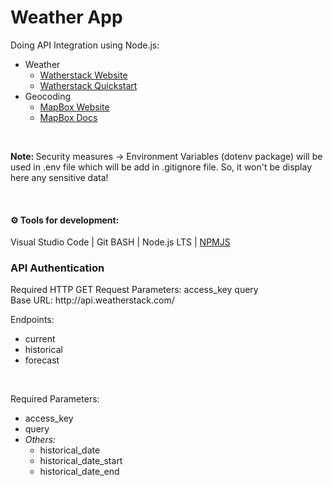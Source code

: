 <h1> Weather App</h1>

Doing API Integration using Node.js:
<ul>
  <li>
    Weather
    <ul>
      <li> <a href="https://weatherstack.com/"> Watherstack Website </a></li>
      <li> <a href="https://weatherstack.com/quickstart"> Watherstack Quickstart </a> </li>
    </ul>
  </li>
  <li> 
    Geocoding
    <ul>
      <li> <a href="https://www.mapbox.com/"> MapBox Website </a>  </li>
      <li> <a href="https://docs.mapbox.com/"> MapBox Docs </a>  </li>
    </ul>
  </li>
</ul>
 
<br>



<b> Note: </b> Security measures -> Environment Variables (dotenv package) will be used in .env file which will be add in .gitignore file.
So, it won't be display here any sensitive data!

<br>
<h4> ⚙ Tools for development: </h4>
Visual Studio Code | 
Git BASH |
Node.js LTS |
<a href='https://www.npmjs.com/'> NPMJS </a>
<br>
<h3> API Authentication </h3>
Required HTTP GET Request Parameters: access_key query 
<br>
Base URL: http://api.weatherstack.com/

<br>

Endpoints: 
<ul>
  <li> current </li>
  <li> historical </li>
  <li> forecast </li>
</ul>

<br>

Required Parameters: 
<ul>
  <li> access_key </li>
  <li> query </li>
  <li> 
    <i> Others: </i>
    <ul>
      <li> historical_date </li>
      <li> historical_date_start </li>
      <li> historical_date_end </li>
    </ul>
  </li>
</ul>
